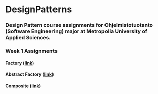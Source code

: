 # DesignPatterns

### Design Pattern course assignments for Ohjelmistotuotanto (Software Engineering) major at Metropolia University of Applied Sciences.

### Week 1 Assignments
#### Factory ([link](https://github.com/TonyKarlin/DesignPatterns/tree/main/Factory))
#### Abstract Factory ([link](https://github.com/TonyKarlin/DesignPatterns/tree/main/AbstractFactory))
#### Composite ([link](https://github.com/TonyKarlin/DesignPatterns/tree/main/Composite))
